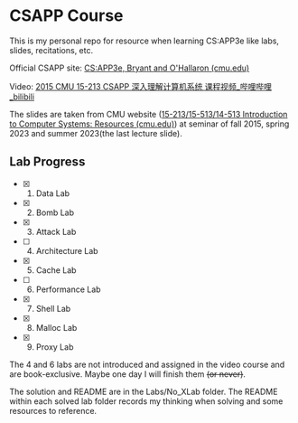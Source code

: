 # CSAPP Course

This is my personal repo for resource when learning CS\:APP3e like labs, slides, recitations, etc. 

Official CSAPP site: [CS:APP3e, Bryant and O'Hallaron (cmu.edu)](http://csapp.cs.cmu.edu/3e/students.html)

Video: [2015 CMU 15-213 CSAPP 深入理解计算机系统 课程视频_哔哩哔哩_bilibili](https://www.bilibili.com/video/BV1iW411d7hd)

The slides are taken from CMU website ([15-213/15-513/14-513 Introduction to Computer Systems: Resources (cmu.edu)](http://www.cs.cmu.edu/~213/resources.html)) at seminar of fall 2015, spring 2023 and summer 2023(the last lecture slide). 



## Lab Progress

- [x] 1. Data Lab
- [x] 2. Bomb Lab
- [x] 3. Attack Lab
- [ ] 4. Architecture Lab
- [x] 5. Cache Lab
- [ ] 6. Performance Lab
- [x] 7. Shell Lab
- [x] 8. Malloc Lab
- [x] 9. Proxy Lab

The 4 and 6 labs are not introduced and assigned in the video course and are book-exclusive. Maybe one day I will finish them ~~(or never)~~.

The solution and README are in the Labs/No_XLab folder. The README within each solved lab folder records my thinking when solving and some resources to reference.
